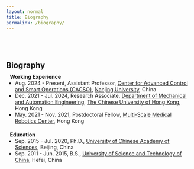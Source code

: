```yaml
---
layout: normal
title: Biography
permalink: /biography/
---
```


<h1 id="biography"></h1>

<h2 style="margin: 80px 0px 10px;">Biography</h2>


<!-- I received my B.S. in Applied Physics from the [University of Science and Technology of China](https://www.ustc.edu.cn/) in 2015, followed by a Ph.D. in Microelectronics and Solid-State Electronics from the [University of Chinese Academy of Sciences](https://www.ucas.ac.cn/) in 2020. From 2021 to 2024, I served as a Research Associate in the [Department of Mechanical and Automation Engineering](https://www4.mae.cuhk.edu.hk/) and the [Multi-Scale Medical Robotics Center](https://www.mrc-cuhk.com/) at [The Chinese University of Hong Kong](https://www.cuhk.edu.hk/english/index.html), under the guidance of [Prof. Shing Shin Cheng](https://sites.google.com/view/surgicalroboticslab). I am currently an Assistant Professor at the [Center for Advanced Control and Smart Operations (CACSO)](https://cacso.nju.edu.cn/main.psp), [Nanjing University, Suzhou Campus](https://www.nju.edu.cn).  -->


<h4 style="margin:0 10px 0;">Working Experience</h4>

<ul style="margin:0 0 20px;">
  <li><autocolor>Aug. 2024 - Present, Assistant Professor, <a href="https://cacso.nju.edu.cn/main.psp">Center for Advanced Control and Smart Operations (CACSO)</a>, <a href="https://www.nju.edu.cn">Nanjing University</a>, China</autocolor></li>
  <li><autocolor>Dec. 2021 - Jul. 2024, Research Associate, <a href="https://www4.mae.cuhk.edu.hk/">Department of Mechanical and Automation Engineering</a>, <a href="https://www.cuhk.edu.hk/english/index.html">The Chinese University of Hong Kong</a>, Hong Kong</autocolor></li>
  <li><autocolor>May. 2021 - Nov. 2021, Postdoctoral Fellow, <a href="https://www.mrc-cuhk.com/">Multi-Scale Medical Robotics Center</a>, Hong Kong</autocolor></li>
</ul>


<h4 style="margin:0 10px 0;">Education</h4>

<ul style="margin:0 0 20px;">
  <li><autocolor>Sep. 2015 - Jul. 2020, Ph.D., <a href="https://www.ucas.ac.cn/">University of Chinese Academy of Sciences</a>, Beijing, China</autocolor></li>
  <li><autocolor>Sep. 2011 - Jun. 2015, B.S., <a href="hhttps://www.ustc.edu.cn/">University of Science and Technology of China</a>, Hefei, China</autocolor></li>
</ul>

